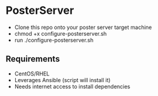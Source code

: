 # PosterServer
- Clone this repo onto your poster server target machine
- chmod +x configure-posterserver.sh
- run ./configure-posterserver.sh

## Requirements
- CentOS/RHEL
- Leverages Ansible (script will install it)
- Needs internet access to install dependencies
